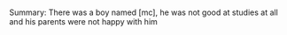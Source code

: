 #### 

Summary: There was a boy named [mc], he was not good at studies at all and his parents were not happy with him
